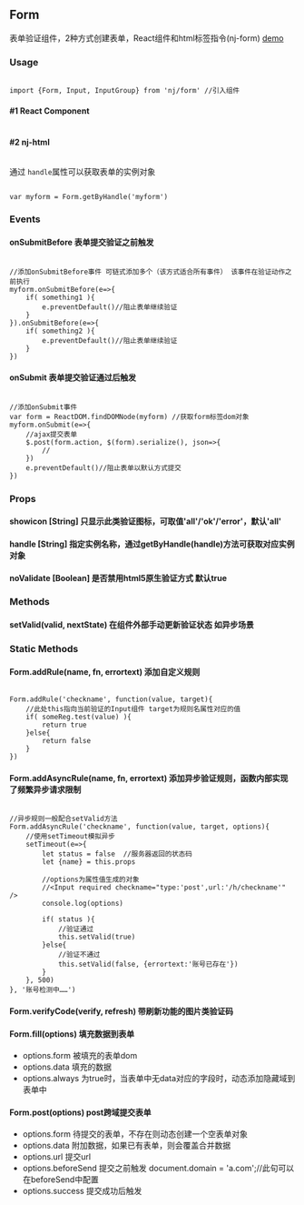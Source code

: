 ## Form

表单验证组件，2种方式创建表单，React组件和html标签指令(nj-form)
<a href="form/normal.html">demo</a>

### Usage 
<pre><code class="language-javascript">
import {Form, Input, InputGroup} from 'nj/form' //引入组件
</code></pre>


#### #1 React Component
<pre><code class="language-javascript"><script type="text/code">
var myform = ReactDOM.render((
    <Form className="nj-form" action="" method="post">
        <Input type="text" defaultValue="hello" required />
    </Form>
), document.getElementById('formRoot'))
</script></code></pre>

#### #2 nj-html
<pre><code class="language-html"><script type="text/code">
<!--通过nj-html指令在html文件中直接创建表单-->
<nj-form class="nj-form" action="" method="post" handle="myform">
    username: <nj-input class="text" name="username" defaultValue="lilei" required nj-minlength="4" nj-maxlength="16"></nj-input>
    email: <nj-input class="text" name="email" type="email" required></nj-input>
    skills: 
    <nj-input-group required nj-minlength="2">
        <nj-input class="checkbox" name="skill[]" value="1">html</nj-input>
        <nj-input class="checkbox" name="skill[]" value="2">css</nj-input>
        <nj-input class="checkbox" name="skill[]" value="3">javascript</nj-input>
    </nj-input-group>
</nj-form>
</script></code></pre>

通过 <code>handle</code>属性可以获取表单的实例对象
<pre><code class="language-javascript">
var myform = Form.getByHandle('myform')
</code></pre>



### Events

#### onSubmitBefore <span>表单提交验证之前触发</span>
<pre><code class="language-javascript">
//添加onSubmitBefore事件 可链式添加多个（该方式适合所有事件） 该事件在验证动作之前执行
myform.onSubmitBefore(e=>{
    if( something1 ){
        e.preventDefault()//阻止表单继续验证
    }
}).onSubmitBefore(e=>{
    if( something2 ){
        e.preventDefault()//阻止表单继续验证
    }
})
</code></pre>

#### onSubmit <span>表单提交验证通过后触发</span>
<pre><code class="language-javascript">
//添加onSubmit事件 
var form = ReactDOM.findDOMNode(myform) //获取form标签dom对象
myform.onSubmit(e=>{    
    //ajax提交表单
    $.post(form.action, $(form).serialize(), json=>{
        //
    }) 
    e.preventDefault()//阻止表单以默认方式提交
})
</code></pre>


### Props

#### showicon <span>[String] 只显示此类验证图标，可取值'all'/'ok'/'error'，默认'all'</span>
#### handle <span>[String] 指定实例名称，通过getByHandle(handle)方法可获取对应实例对象</span>
#### noValidate <span>[Boolean] 是否禁用html5原生验证方式 默认true</span>



### Methods

#### setValid(valid, nextState) <span>在组件外部手动更新验证状态 如异步场景</span>


### Static Methods

#### Form.addRule(name, fn, errortext) <span>添加自定义规则</span>
<pre><code class="language-javascript">
Form.addRule('checkname', function(value, target){
    //此处this指向当前验证的Input组件 target为规则名属性对应的值
    if( someReg.test(value) ){
        return true
    }else{
        return false
    }
})
</code></pre>

#### Form.addAsyncRule(name, fn, errortext) <span>添加异步验证规则，函数内部实现了频繁异步请求限制</span>
<pre><code class="language-javascript">
//异步规则一般配合setValid方法
Form.addAsyncRule('checkname', function(value, target, options){
    //使用setTimeout模拟异步
    setTimeout(e=>{
        let status = false  //服务器返回的状态码
        let {name} = this.props

        //options为属性值生成的对象
        //&lt;Input required checkname="type:'post',url:'/h/checkname'" /> 
        console.log(options)
        
        if( status ){
            //验证通过
            this.setValid(true)
        }else{
            //验证不通过
            this.setValid(false, {errortext:'账号已存在'})
        }        
    }, 500)
}, '账号检测中……')
</code></pre>

#### Form.verifyCode(verify, refresh) <span>带刷新功能的图片类验证码</span>
#### Form.fill(options) <span>填充数据到表单</span>
* options.form 被填充的表单dom
* options.data 填充的数据
* options.always 为true时，当表单中无data对应的字段时，动态添加隐藏域到表单中

#### Form.post(options) <span>post跨域提交表单</span>
* options.form 待提交的表单，不存在则动态创建一个空表单对象
* options.data 附加数据，如果已有表单，则会覆盖合并数据
* options.url 提交url
* options.beforeSend 提交之前触发 document.domain = 'a.com';//此句可以在beforeSend中配置
* options.success 提交成功后触发 